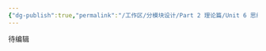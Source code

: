 ```yaml
---
{"dg-publish":true,"permalink":"/工作区/分模块设计/Part 2 理论篇/Unit 6 思维维度的精力教练/","dgPassFrontmatter":true,"noteIcon":"","created":"","updated":""}
---
```


待编辑